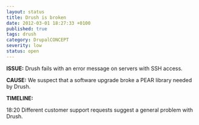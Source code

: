 ```yaml
---
layout: status
title: Drush is broken
date: 2012-03-01 18:27:33 +0100
published: true
tags: drush
category: DrupalCONCEPT
severity: low
status: open
---
```


**ISSUE:** Drush fails with an error message on servers with SSH access.

**CAUSE:** We suspect that a software upgrade broke a PEAR library needed by Drush.

**TIMELINE:**

18:20 Different customer support requests suggest a general problem with Drush.
